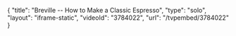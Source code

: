 {
    "title": "Breville -- How to Make a Classic Espresso",
    "type": "solo",
    "layout": "iframe-static",
    "videoId": "3784022",
    "url": "\/tvpembed\/3784022"
}